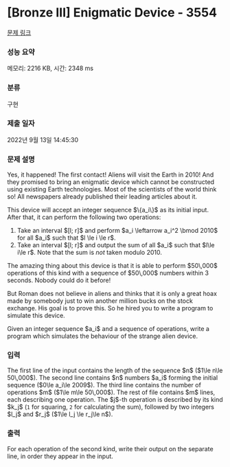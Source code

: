 # [Bronze III] Enigmatic Device - 3554 

[문제 링크](https://www.acmicpc.net/problem/3554) 

### 성능 요약

메모리: 2216 KB, 시간: 2348 ms

### 분류

구현

### 제출 일자

2022년 9월 13일 14:45:30

### 문제 설명

<p>Yes, it happened! The first contact! Aliens will visit the Earth in 2010! And they promised to bring an enigmatic device which cannot be constructed using existing Earth technologies. Most of the scientists of the world think so! All newspapers already published their leading articles about it. </p>

<p>This device will accept an integer sequence $\{a_i\}$ as its initial input. After that, it can perform the following two operations:</p>

<ol>
	<li>Take an interval $[l; r]$ and perform $a_i \leftarrow a_i^2 \bmod 2010$ for all $a_i$ such that $l \le i \le r$.</li>
	<li>Take an interval $[l; r]$ and output the sum of all $a_i$ such that $l\le i\le r$. Note that the sum is <em>not</em> taken modulo 2010.</li>
</ol>

<p>The amazing thing about this device is that it is able to perform $50\,000$ operations of this kind with a sequence of $50\,000$ numbers within 3 seconds. Nobody could do it before!</p>

<p>But Roman does not believe in aliens and thinks that it is only a great hoax made by somebody just to win another million bucks on the stock exchange. His goal is to prove this. So he hired you to write a program to simulate this device.</p>

<p>Given an integer sequence $a_i$ and a sequence of operations, write a program which simulates the behaviour of the strange alien device.</p>

### 입력 

 <p>The first line of the input contains the length of the sequence $n$ ($1\le n\le 50\,000$). The second line contains $n$ numbers $a_i$ forming the initial sequence ($0\le a_i\le 2009$). The third line contains the number of operations $m$ ($1\le m\le 50\,000$). The rest of file contains $m$ lines, each describing one operation. The $j$-th operation is described by its kind $k_j$ (<code>1</code> for squaring, <code>2</code> for calculating the sum), followed by two integers $l_j$ and $r_j$ ($1\le l_j \le r_j\le n$).</p>

### 출력 

 <p>For each operation of the second kind, write their output on the separate line, in order they appear in the input.</p>

